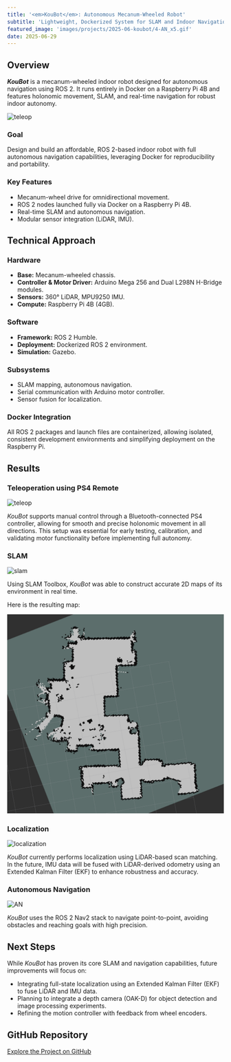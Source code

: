 ```yaml
---
title: '<em>KouBot</em>: Autonomous Mecanum-Wheeled Robot'
subtitle: 'Lightweight, Dockerized System for SLAM and Indoor Navigation'
featured_image: 'images/projects/2025-06-koubot/4-AN_x5.gif'
date: 2025-06-29
---
```


## Overview

***KouBot*** is a mecanum-wheeled indoor robot designed for autonomous navigation using ROS 2. It runs entirely in Docker on a Raspberry Pi 4B and features holonomic movement, SLAM, and real-time navigation for robust indoor autonomy.

![teleop](/images/projects/2025-06-koubot/0-teleop_cropped.gif)


### Goal

Design and build an affordable, ROS 2-based indoor robot with full autonomous navigation capabilities, leveraging Docker for reproducibility and portability.

### Key Features

- Mecanum-wheel drive for omnidirectional movement.
- ROS 2 nodes launched fully via Docker on a Raspberry Pi 4B.
- Real-time SLAM and autonomous navigation.
- Modular sensor integration (LiDAR, IMU).

## Technical Approach

### Hardware

- **Base:** Mecanum-wheeled chassis.
- **Controller & Motor Driver:** Arduino Mega 256 and Dual L298N H-Bridge modules.
- **Sensors:** 360° LiDAR, MPU9250 IMU.
- **Compute:** Raspberry Pi 4B (4GB).

### Software

- **Framework:** ROS 2 Humble.
- **Deployment:** Dockerized ROS 2 environment.
- **Simulation:** Gazebo.

### Subsystems

- SLAM mapping, autonomous navigation.
- Serial communication with Arduino motor controller.
- Sensor fusion for localization.


### Docker Integration

All ROS 2 packages and launch files are containerized, allowing isolated, consistent development environments and simplifying deployment on the Raspberry Pi.


## Results

### Teleoperation using PS4 Remote

![teleop](/images/projects/2025-06-koubot/1-teleop.gif)

*KouBot* supports manual control through a Bluetooth-connected PS4 controller, allowing for smooth and precise holonomic movement in all directions. This setup was essential for early testing, calibration, and validating motor functionality before implementing full autonomy.

### SLAM

![slam](/images/projects/2025-06-koubot/2-mapping_x5.gif)

Using SLAM Toolbox, *KouBot* was able to construct accurate 2D maps of its environment in real time. 

Here is the resulting map:

<!-- ![slam](/images/projects/2025-06-koubot/map.png) -->
<img src="/images/projects/2025-06-koubot/map.png" alt="SLAM map" class="slam-map-small" />


### Localization

![localization](/images/projects/2025-06-koubot/3-localization_x5.gif)

*KouBot* currently performs localization using LiDAR-based scan matching. In the future, IMU data will be fused with LiDAR-derived odometry using an Extended Kalman Filter (EKF) to enhance robustness and accuracy.

### Autonomous Navigation

![AN](/images/projects/2025-06-koubot/4-AN_x5.gif)

*KouBot* uses the ROS 2 Nav2 stack to navigate point-to-point, avoiding obstacles and reaching goals with high precision.

## Next Steps

While *KouBot* has proven its core SLAM and navigation capabilities, future improvements will focus on:

- Integrating full-state localization using an Extended Kalman Filter (EKF) to fuse LiDAR and IMU data.
- Planning to integrate a depth camera (OAK-D) for object detection and image processing experiments.
- Refining the motion controller with feedback from wheel encoders.

## GitHub Repository

[Explore the Project on GitHub](https://github.com/jkoubs/KouBot-ROS2/tree/master)
